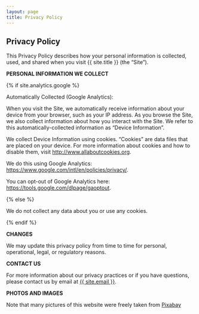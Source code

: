```yaml
---
layout: page
title: Privacy Policy
---
```

<div class="col-lg-12 text-center">
	<h2 class="section-heading text-uppercase">Privacy Policy</h2>
</div>

This Privacy Policy describes how your personal information is collected, used, and shared when you visit {{ site.title }} (the “Site”).

**PERSONAL INFORMATION WE COLLECT**

{% if site.analytics.google %}

Automatically Collected (Google Analytics):

When you visit the Site, we automatically receive information about your device from your browser, such as your IP address. As you browse the Site, we also collect information about how you interact with the Site. We refer to this automatically-collected information as “Device Information”.

We collect Device Information using cookies. “Cookies” are data files that are placed on your device. For more information about cookies and how to disable them, visit http://www.allaboutcookies.org.

We do this using Google Analytics: <https://www.google.com/intl/en/policies/privacy/>.

You can opt-out of Google Analytics here: <https://tools.google.com/dlpage/gaoptout>.

{% else %}

We do not collect any data about you or use any cookies.

{% endif %}


**CHANGES**

We may update this privacy policy from time to time for personal, operational, legal, or regulatory reasons.

**CONTACT US**

For more information about our privacy practices or if you have questions, please contact us by email at <a href="mailto:{{ site.email }}">{{ site.email }}</a>.

**PHOTOS AND IMAGES**

Note that many pictures of this website were freely taken from [Pixabay](https://pixabay.com)
